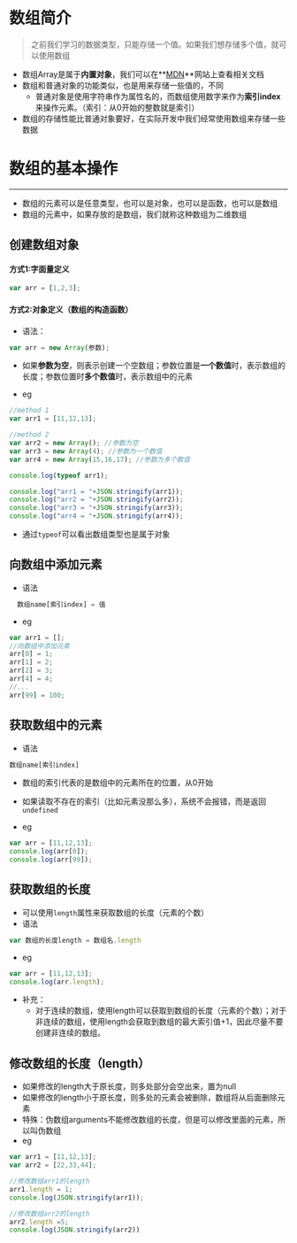 # 数组简介

> 之前我们学习的数据类型，只能存储一个值。如果我们想存储多个值，就可以使用数组

- 数组Array是属于**内置对象**，我们可以在**[MDN](https://developer.mozilla.org/zh-CN/docs/Glossary/array)**网站上查看相关文档
- 数组和普通对象的功能类似，也是用来存储一些值的，不同
  - 普通对象是使用字符串作为属性名的，而数组使用数字来作为**索引index**来操作元素。（索引：从0开始的整数就是索引）
- 数组的存储性能比普通对象要好，在实际开发中我们经常使用数组来存储一些数据



# 数组的基本操作

---

- 数组的元素可以是任意类型，也可以是对象，也可以是函数，也可以是数组
- 数组的元素中，如果存放的是数组，我们就称这种数组为二维数组

## 创建数组对象

#### 方式1:字面量定义

```javascript
var arr = [1,2,3];
```

#### 方式2:对象定义（数组的构造函数）

- 语法：

```javascript
var arr = new Array(参数);
```

- 如果**参数为空**，则表示创建一个空数组；参数位置是**一个数值**时，表示数组的长度；参数位置时**多个数值**时，表示数组中的元素

- eg

```javascript
//method 1 
var arr1 = [11,12,13];

//method 2
var arr2 = new Array(); //参数为空
var arr3 = new Array(4); //参数为一个数值
var arr4 = new Array(15,16,17); //参数为多个数值

console.log(typeof arr1);

console.log("arr1 = "+JSON.stringify(arr1));
console.log("arr2 = "+JSON.stringify(arr2));
console.log("arr3 = "+JSON.stringify(arr3));
console.log("arr4 = "+JSON.stringify(arr4));
```

- 通过`typeof`可以看出数组类型也是属于对象



## 向数组中添加元素

- 语法
```javascript
  数组name[索引index] = 值
```

- eg

```javascript
var arr1 = [];
//向数组中添加元素
arr[0] = 1;
arr[1] = 2;
arr[2] = 3;
arr[4] = 4;
//...
arr[99] = 100;
```



## 获取数组中的元素

- 语法

```javascript
数组name[索引index]
```

- 数组的索引代表的是数组中的元素所在的位置，从0开始
- 如果读取不存在的索引（比如元素没那么多），系统不会报错，而是返回`undefined`

- eg

```javascript
var arr = [11,12,13];
console.log(arr[0]);
console.log(arr[99]);
```



## 获取数组的长度

- 可以使用`length`属性来获取数组的长度（元素的个数）
- 语法

```javascript
var 数组的长度length = 数组名.length
```

- eg

```javascript
var arr = [11,12,13];
console.log(arr.length);
```

- 补充：
  - 对于连续的数组，使用length可以获取到数组的长度（元素的个数）；对于非连续的数组，使用length会获取到数组的最大索引值+1，因此尽量不要创建非连续的数组。



## 修改数组的长度（length）

- 如果修改的length大于原长度，则多处部分会空出来，置为null
- 如果修改的length小于原长度，则多处的元素会被删除，数组将从后面删除元素
- 特殊：伪数组arguments不能修改数组的长度，但是可以修改里面的元素，所以叫伪数组
- eg

```javascript
var arr1 = [11,12,13];
var arr2 = [22,33,44];

//修改数组arr1的length
arr1.length = 1;
console.log(JSON.stringify(arr1));

//修改数组arr2的length
arr2.length =5;
console.log(JSON.stringify(arr2))
```

